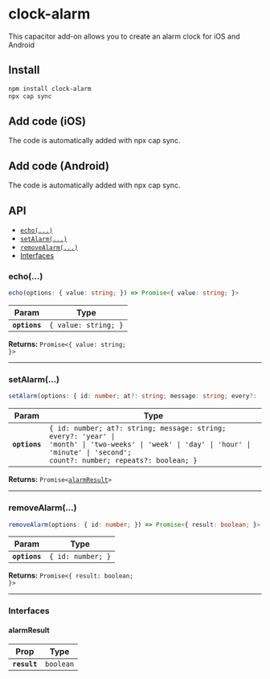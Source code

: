 # clock-alarm

This capacitor add-on allows you to create an alarm clock for iOS and Android

## Install

```bash
npm install clock-alarm
npx cap sync
```

## Add code (iOS)

The code is automatically added with npx cap sync.

## Add code (Android)

The code is automatically added with npx cap sync.

## API

<docgen-index>

* [`echo(...)`](#echo)
* [`setAlarm(...)`](#setalarm)
* [`removeAlarm(...)`](#removealarm)
* [Interfaces](#interfaces)

</docgen-index>

<docgen-api>
<!--Update the source file JSDoc comments and rerun docgen to update the docs below-->

### echo(...)

```typescript
echo(options: { value: string; }) => Promise<{ value: string; }>
```

| Param         | Type                            |
| ------------- | ------------------------------- |
| **`options`** | <code>{ value: string; }</code> |

**Returns:** <code>Promise&lt;{ value: string; }&gt;</code>

--------------------


### setAlarm(...)

```typescript
setAlarm(options: { id: number; at?: string; message: string; every?: 'year' | 'month' | 'two-weeks' | 'week' | 'day' | 'hour' | 'minute' | 'second'; count?: number; repeats?: boolean; }) => Promise<alarmResult>
```

| Param         | Type                                                                                                                                                                                         |
| ------------- | -------------------------------------------------------------------------------------------------------------------------------------------------------------------------------------------- |
| **`options`** | <code>{ id: number; at?: string; message: string; every?: 'year' \| 'month' \| 'two-weeks' \| 'week' \| 'day' \| 'hour' \| 'minute' \| 'second'; count?: number; repeats?: boolean; }</code> |

**Returns:** <code>Promise&lt;<a href="#alarmresult">alarmResult</a>&gt;</code>

--------------------


### removeAlarm(...)

```typescript
removeAlarm(options: { id: number; }) => Promise<{ result: boolean; }>
```

| Param         | Type                         |
| ------------- | ---------------------------- |
| **`options`** | <code>{ id: number; }</code> |

**Returns:** <code>Promise&lt;{ result: boolean; }&gt;</code>

--------------------


### Interfaces


#### alarmResult

| Prop         | Type                 |
| ------------ | -------------------- |
| **`result`** | <code>boolean</code> |

</docgen-api>
